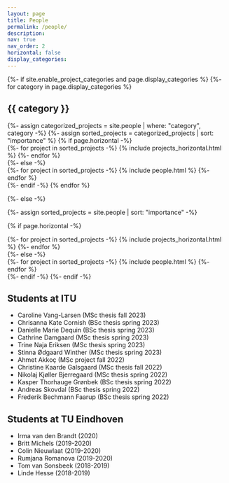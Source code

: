 ```yaml
---
layout: page
title: People
permalink: /people/
description: 
nav: true
nav_order: 2
horizontal: false
display_categories: 
---
```


<!-- pages/people.md -->
<div class="projects">
{%- if site.enable_project_categories and page.display_categories %}
  <!-- Display categorized projects -->
  {%- for category in page.display_categories %}
  <h2 class="category">{{ category }}</h2>
  {%- assign categorized_projects = site.people | where: "category", category -%}
  {%- assign sorted_projects = categorized_projects | sort: "importance" %}
  <!-- Generate cards for each project -->
  {% if page.horizontal -%}
  <div class="container">
    <div class="row row-cols-2">
    {%- for project in sorted_projects -%}
      {% include projects_horizontal.html %}
    {%- endfor %}
    </div>
  </div>
  {%- else -%}
  <div class="grid">
    {%- for project in sorted_projects -%}
      {% include people.html %}
    {%- endfor %}
  </div>
  {%- endif -%}
  {% endfor %}

{%- else -%}
<!-- Display projects without categories -->
  {%- assign sorted_projects = site.people | sort: "importance" -%}
  <!-- Generate cards for each project -->
  {% if page.horizontal -%}
  <div class="container">
    <div class="row row-cols-2">
    {%- for project in sorted_projects -%}
      {% include projects_horizontal.html %}
    {%- endfor %}
    </div>
  </div>
  {%- else -%}
  <div class="grid">
    {%- for project in sorted_projects -%}
      {% include people.html %}
    {%- endfor %}
  </div>
  {%- endif -%}
{%- endif -%}
</div>


<h2>Students at ITU</h2>
<ul>
  <li>Caroline Vang-Larsen (MSc thesis fall 2023)</li>
  <li>Chrisanna Kate Cornish (BSc thesis spring 2023)</li>
  <li>Danielle Marie Dequin (BSc thesis spring 2023)</li>
  <li>Cathrine Damgaard (MSc thesis spring 2023)</li>
  <li>Trine Naja Eriksen (MSc thesis spring 2023)</li>
  <li>Stinna Ødgaard Winther (MSc thesis spring 2023)</li>
  <li>Ahmet Akkoç (MSc project fall 2022)</li>
  <li>Christine Kaarde Galsgaard (MSc thesis fall 2022)</li>
  <li>Nikolaj Kjøller Bjerregaard (MSc thesis spring 2022)</li>
  <li>Kasper Thorhauge Grønbek (BSc thesis spring 2022)</li>
  <li>Andreas Skovdal (BSc thesis spring 2022)</li>
  <li>Frederik Bechmann Faarup (BSc thesis spring 2022)</li>
</ul>

<h2>Students at TU Eindhoven</h2>
<ul>
  <li>Irma van den Brandt (2020)</li>
  <li>Britt Michels (2019-2020)</li>
  <li>Colin Nieuwlaat (2019-2020)</li>
  <li>Rumjana Romanova (2019-2020)</li>
  <li>Tom van Sonsbeek (2018-2019)</li>
  <li>Linde Hesse (2018-2019)</li>
</ul>
